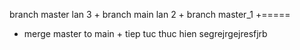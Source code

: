 branch master lan 3 + branch main lan 2 + branch master_1 +=====
+ merge master to main  + tiep tuc thuc hien
segrejrgejresfjrb